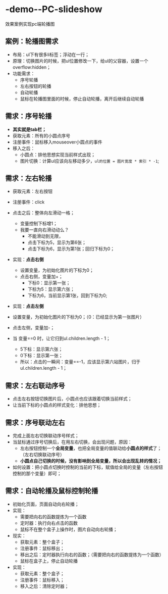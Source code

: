 # -demo--PC-slideshow
效果案例实现pc端轮播图

## 案例：轮播图需求

- 布局：ul下有很多li标签；浮动在一行；
- 原理：切换图片的时候，把ul位置修改一下，给ul的父容器，设置一个 overflow:hidden；
- 功能需求：
  - 序号轮播
  - 左右按钮的轮播
  - 自动轮播
  - 鼠标在轮播图里面的时候，停止自动轮播，离开后继续自动轮播

## 需求：序号轮播

- **其实就是tab栏；**
- 获取元素：所有的小圆点序号
- 注册事件：鼠标移入mouseover小圆点的事件
- 移入之后：
  - 小圆点：排他思想实现当前样式出现；
  - 图片切换：计算ul应该向左移动多少，`ul的位置 = 图片宽度 * 索引 * -1`;
  
## 需求：左右轮播

- 获取元素：左右按钮
- 注册事件：click
- 点击之后：整体向左滑动一格；
  - 变量控制下标增1；
  - 我要一直向右滑动动么？
    - 不能滑动到无限，
    - 点击下标为5，显示为第6张；
    - 点击下标为6，显示为第1张；回归下标为0；
- 实现：**点击右侧**
  - 设置变量，为初始化图片的下标为0；
  - 点击右侧，变量加+；
    - 下标0：显示第一张；
    - 下标为5：显示第六张；
    - 下标为6，当前显示第1张，回到下标为0;
    
- 实现：**点击左侧**
- 设置变量，为初始化图片的下标为0；（0：已经显示为第一张图片）
- 点击左侧，变量加-；
- 当 变量==0 时，让它归到ul.children.length - 1；
  - 5下标：显示第六张；
  - 0下标：显示第一张；
  - 所以：点击的一瞬间：变量==-1，应该显示第六站图片，归于ul.children.length - 1；
  
## 需求：左右联动序号

- 点击左右按钮切换图片后，小圆点也应该跟着切换当前样式；
- 让当前下标的小圆点的样式变化：排他思想；

## 需求：序号联动左右

- 完成上面左右切换联动序号样式；
- 当鼠标通过序号切换后，在用左右切换，会出现问题，原因：
  - 左右按钮控制一个**全局变量**，也把全局变量的值联动给**小圆点的样式**了；（左右切换联动序号）
  - **小圆点自己切换的时候，没有影响到全局变量，所以会出现乱转的情况；**
- 如何设置：把小圆点切换时控制的当前的下标，赋值给全局的变量（左右按钮控制的那个变量）即可；

## 需求：自动轮播及鼠标控制轮播

- 初始化页面，页面自动向右轮播；
- 实现：
  - 需要把向右的函数提炼为一个函数
  - 定时器：执行向右点击的函数
  - 鼠标不在整个盒子上操作时，图片自动向右轮播；
- 现实：
  - 获取元素：整个盒子；
  - 注册事件：鼠标移出；
  - 移出之后：定时器执行向右的函数；（需要把向右的函数提炼为一个函数）
  - 鼠标在盒子上，停止自动轮播
- 实现：
  - 获取元素：整个盒子；
  - 注册事件：鼠标移入；
  - 移入之后：清除定时器；
